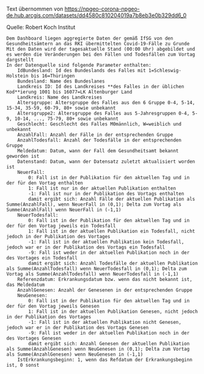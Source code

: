 Text übernommen von https://npgeo-corona-npgeo-de.hub.arcgis.com/datasets/dd4580c810204019a7b8eb3e0b329dd6_0

Quelle: Robert Koch Institut


    Dem Dashboard liegen aggregierte Daten der gemäß IfSG von den Gesundheitsämtern an das RKI übermittelten Covid-19-Fälle zu Grunde
    Mit den Daten wird der tagesaktuelle Stand (00:00 Uhr) abgebildet und es werden die Veränderungen bei den Fällen und Todesfällen zum Vortag dargstellt
    In der Datenquelle sind folgende Parameter enthalten:
        IdBundesland: Id des Bundeslands des Falles mit 1=Schleswig-Holstein bis 16=Thüringen
        Bundesland: Name des Bundeslanes
        Landkreis ID: Id des Landkreises **des Falles in der üblichen Kod**ierung 1001 bis 16077=LK Altenburger Land
        Landkreis: Name des Landkreises
        Altersgruppe: Altersgruppe des Falles aus den 6 Gruppe 0-4, 5-14, 15-34, 35-59, 60-79, 80+ sowie unbekannt
        Altersgruppe2: Altersgruppe des Falles aus 5-Jahresgruppen 0-4, 5-9, 10-14, ..., 75-79, 80+ sowie unbekannt
        Geschlecht: Geschlecht des Falles M0männlich, W=weiblich und unbekannt
        AnzahlFall: Anzahl der Fälle in der entsprechenden Gruppe
        AnzahlTodesfall: Anzahl der Todesfälle in der entsprechenden Gruppe
        Meldedatum: Datum, wann der Fall dem Gesundheitsamt bekannt geworden ist
        Datenstand: Datum, wann der Datensatz zuletzt aktualisiert worden ist
        NeuerFall: 
            0: Fall ist in der Publikation für den aktuellen Tag und in der für den Vortag enthalten
            1: Fall ist nur in der aktuellen Publikation enthalten
            -1: Fall ist nur in der Publikation des Vortags enthalten
            damit ergibt sich: Anzahl Fälle der aktuellen Publikation als Summe(AnzahlFall), wenn NeuerFall in (0,1); Delta zum Vortag als Summe(AnzahlFall) wenn NeuerFall in (-1,1)
        NeuerTodesfall:
            0: Fall ist in der Publikation für den aktuellen Tag und in der für den Vortag jeweils ein Todesfall
            1: Fall ist in der aktuellen Publikation ein Todesfall, nicht jedoch in der Publikation des Vortages
            -1: Fall ist in der aktuellen Publikation kein Todesfall, jedoch war er in der Publikation des Vortags ein Todesfall
            -9: Fall ist weder in der aktuellen Publikation noch in der des Vortages ein Todesfall
            damit ergibt sich: Anzahl Todesfälle der aktuellen Publikation als Summe(AnzahlTodesfall) wenn NeuerTodesfall in (0,1); Delta zum Vortag als Summe(AnzahlTodesfall) wenn NeuerTodesfall in (-1,1)
        Referenzdatum: Erkrankungsdatum bzw. wenn das nicht bekannt ist, das Meldedatum
        AnzahlGenesen: Anzahl der Genesenen in der entsprechenden Gruppe
        NeuGenesen:
            0: Fall ist in der Publikation für den aktuellen Tag und in der für den Vortag jeweils Genesen
            1: Fall ist in der aktuellen Publikation Genesen, nicht jedoch in der Publikation des Vortages
            -1: Fall ist in der aktuellen Publikation nicht Genesen, jedoch war er in der Publikation des Vortags Genesen
            -9: Fall ist weder in der aktuellen Publikation noch in der des Vortages Genesen 
            damit ergibt sich: Anzahl Genesen der aktuellen Publikation als Summe(AnzahlGenesen) wenn NeuGenesen in (0,1); Delta zum Vortag als Summe(AnzahlGenesen) wenn NeuGenesen in (-1,1)
        IstErkrankungsbeginn: 1, wenn das Refdatum der Erkrankungsbeginn ist, 0 sonst
